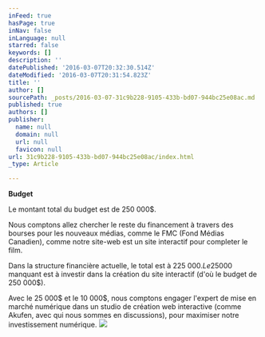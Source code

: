 ```yaml
---
inFeed: true
hasPage: true
inNav: false
inLanguage: null
starred: false
keywords: []
description: ''
datePublished: '2016-03-07T20:32:30.514Z'
dateModified: '2016-03-07T20:31:54.823Z'
title: ''
author: []
sourcePath: _posts/2016-03-07-31c9b228-9105-433b-bd07-944bc25e08ac.md
published: true
authors: []
publisher:
  name: null
  domain: null
  url: null
  favicon: null
url: 31c9b228-9105-433b-bd07-944bc25e08ac/index.html
_type: Article

---
```

**Budget**

Le montant total du budget est de 250 000$. 

Nous comptons allez chercher le reste du financement à travers des bourses pour les nouveaux médias, comme le FMC (Fond Médias Canadien), comme notre site-web est un site interactif pour completer le film.

Dans la structure financière actuelle, le total est à 225 000$. Le 25 000$ manquant est à investir dans la création du site interactif (d'où le budget de 250 000$). 

Avec le 25 000$ et le 10 000$, nous comptons engager l'expert de mise en marché numérique dans un studio de création web interactive (comme Akufen, avec qui nous sommes en discussions), pour maximiser notre investissement numérique.
![](https://the-grid-user-content.s3-us-west-2.amazonaws.com/e8ff3af0-caa9-44c5-8774-20dcfd3dc843.png)